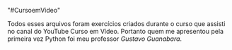"#CursoemVideo"

Todos esses arquivos foram exercícios criados durante o curso que assisti no canal do YouTube Curso em Vídeo.
Portanto quem me apresentou pela primeira vez Python foi meu professor *Gustavo Guanabara*.

